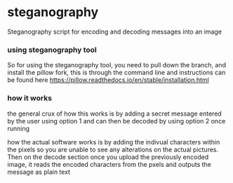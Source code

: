 # steganography
Steganography script for encoding and decoding messages into an image

### using steganography tool
So for using the steganography tool, you need to pull down the branch, and install the pillow fork, this is through the command line and instructions can be found here https://pillow.readthedocs.io/en/stable/installation.html 

### how it works
the general crux of how this works is by adding a secret message entered by the user using option 1 and can then be decoded by using option 2 once running

how the actual software works is by adding the indivual characters within the pixels so you are unable to see any alterations on the actual pictures. Then on the decode section once you upload the previously encoded image, it reads the encoded characters from the pxels and outputs the message as plain text

